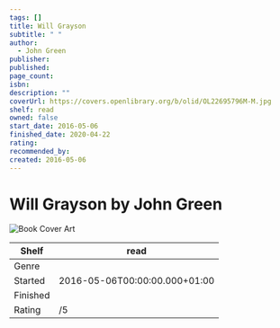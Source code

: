 ```yaml
---
tags: []
title: Will Grayson
subtitle: " "
author:
  - John Green
publisher: 
published: 
page_count: 
isbn: 
description: ""
coverUrl: https://covers.openlibrary.org/b/olid/OL22695796M-M.jpg
shelf: read
owned: false
start_date: 2016-05-06
finished_date: 2020-04-22
rating: 
recommended_by: 
created: 2016-05-06
---
```


# Will Grayson by John Green

![Book Cover Art](https://covers.openlibrary.org/b/olid/OL22695796M-M.jpg)

| Shelf | read |
| --- | --- |
| Genre |  |
| Started | 2016-05-06T00:00:00.000+01:00 |
| Finished |  |
| Rating | /5 |

